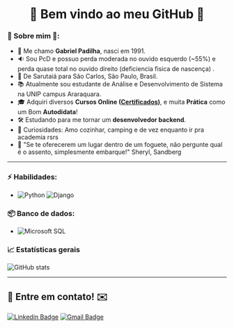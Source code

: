 <h1 align="center"> 
	🚀 Bem vindo ao meu GitHub 🚀
</h1>

### 🖖 Sobre mim 🖖: 
- 👋 Me chamo **Gabriel Padilha**, nasci em 1991.
- 🔉 Sou PcD e possuo perda moderada no ouvido esquerdo (~55%) e perda quase total no ouvido direito (deficiencia fisica de nascença) .
- 📌  De Sarutaiá para São Carlos, São Paulo, Brasil.
- 📚 Atualmente sou estudante de Análise e Desenvolvimento de Sistema na UNIP campus Araraquara. 
- 🎓 Adquiri diversos **Cursos Online ([Certificados](https://github.com/gabrieldcpadilha/Certificates))**, e muita **Prática** como um Bom **Autodidata**! 
- 🛠️ Estudando para me tornar um **desenvolvedor backend**.
- 🔭 Curiosidades: Amo cozinhar, camping e de vez enquanto ir pra academia rsrs
- 💬 "Se te oferecerem um lugar dentro de um foguete, não pergunte qual é o assento, simplesmente embarque!" Sheryl, Sandberg

<hr>

### ⚡ Habilidades:
- ![Python](https://img.shields.io/badge/-Python-3776AB?&logo=Python&logoColor=FFFFFF)
![Django](https://img.shields.io/badge/-Django-092E20?&logo=Django&logoColor=FFFFFF)

### 📦 Banco de dados:
- ![Microsoft SQL](https://img.shields.io/badge/Microsoft_SQL-CC2927?&logo=microsoft-sql-server&logoColor=white)


### 📈  Estatísticas gerais 
![GitHub stats](https://github-readme-stats.vercel.app/api?username=gabrieldcpadilha&show_icons=true&theme=tokyonight)

<hr>

## 📲 Entre em contato! ✉️

[![Linkedin Badge](https://img.shields.io/badge/-LinkedIn-blue?style=flat-square&logo=Linkedin&logoColor=white&link=https://linkedin.com/in/gabrieldcpadilha)](https://www.linkedin.com/in/gabrieldcpadilha/)
[![Gmail Badge](https://img.shields.io/badge/-ofc.gdcpadilha@gmail.com-c14438?style=flat-square&logo=Gmail&logoColor=white&link=mailto:gdcpadilha@gmail.com)](mailto:ofc.gdcpadilha@gmail.com)
